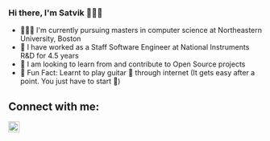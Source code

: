 ### Hi there, I'm Satvik 🧑🏻‍💻
- 👨🏻‍🎓 I'm currently pursuing masters in computer science at Northeastern University, Boston
- 🏢 I have worked as a Staff Software Engineer at National Instruments R&D for 4.5 years
- 📝 I am looking to learn from and contribute to Open Source projects
- 👀 Fun Fact: Learnt to play guitar 🎸 through internet (It gets easy after a point. You just have to start 😬)

## Connect with me:
[<img align="left" alt="LinkedIn" width="22px" src="https://cdn.jsdelivr.net/npm/simple-icons@v3/icons/linkedin.svg" />][linkedin]

[linkedin]: https://www.linkedin.com/in/satvikkhetan/

